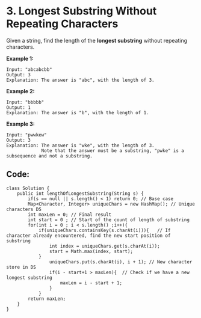# 3. Longest Substring Without Repeating Characters



Given a string, find the length of the **longest substring** without repeating characters.

**Example 1:**

```text
Input: "abcabcbb"
Output: 3 
Explanation: The answer is "abc", with the length of 3. 
```

**Example 2:**

```text
Input: "bbbbb"
Output: 1
Explanation: The answer is "b", with the length of 1.
```

**Example 3:**

```text
Input: "pwwkew"
Output: 3
Explanation: The answer is "wke", with the length of 3. 
             Note that the answer must be a substring, "pwke" is a subsequence and not a substring.
```

## Code:

```text
class Solution {
    public int lengthOfLongestSubstring(String s) {
        if(s == null || s.length() < 1) return 0; // Base case
        Map<Character, Integer> uniqueChars = new HashMap(); // Unique characters DS
        int maxLen = 0; // Final result
        int start = 0 ; // Start of the count of length of substring
        for(int i = 0 ; i < s.length() ;i++){
            if(uniqueChars.containsKey(s.charAt(i))){   // If character already encountered, find the new start position of substring
                int index = uniqueChars.get(s.charAt(i));
                start = Math.max(index, start);
            }
                uniqueChars.put(s.charAt(i), i + 1); // New character store in DS
                if(i - start+1 > maxLen){  // Check if we have a new longest substring
                    maxLen = i - start + 1;
                }        
            }
        return maxLen;
    }
}
```

